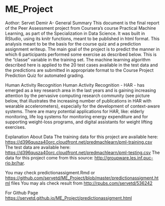 # ME_Project
Aothor: Servet Demir
A- General Summary
This document is the final report of the Peer Assessment project from Coursera’s course Practical Machine Learning, as part of the Specialization in Data Science. It was built in RStudio, using its knitr functions, meant to be published in html format. This analysis meant to be the basis for the course quiz and a prediction assignment writeup. The main goal of the project is to predict the manner in which 6 participants performed some exercise as described below. This is the “classe” variable in the training set. The machine learning algorithm described here is applied to the 20 test cases available in the test data and the predictions are submitted in appropriate format to the Course Project Prediction Quiz for automated grading.

Human Activity Recognition
Human Activity Recognition - HAR - has emerged as a key research area in the last years and is gaining increasing attention by the pervasive computing research community (see picture below, that illustrates the increasing number of publications in HAR with wearable accelerometers), especially for the development of context-aware systems. There are many potential applications for HAR, like: elderly monitoring, life log systems for monitoring energy expenditure and for supporting weight-loss programs, and digital assistants for weight lifting exercises.

Explanation About Data
The training data for this project are available here:
https://d396qusza40orc.cloudfront.net/predmachlearn/pml-training.csv
The test data are available here:
https://d396qusza40orc.cloudfront.net/predmachlearn/pml-testing.csv
The data for this project come from this source: http://groupware.les.inf.puc-rio.br/har.

You may check predictionassigment.Rmd or https://github.com/servetd/ME_Project/blob/master/predictionassigment.html files
You may als check result from http://rpubs.com/servetd/536242

For Github Page https://servetd.github.io/ME_Project/predictionassigment.html
